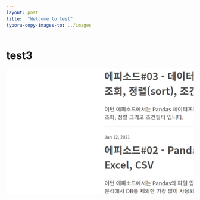 ```yaml
---
layout: post
title:  "Welcome to test"
typora-copy-images-to: ../images
---
```


# test3





![캡처test](..\images\캡처test.PNG)

